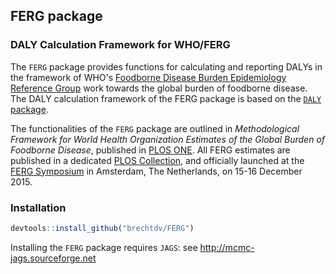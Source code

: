 ## FERG package
### DALY Calculation Framework for WHO/FERG

The `FERG` package provides functions for calculating and reporting DALYs in the framework of WHO's [Foodborne Disease Burden Epidemiology Reference Group](http://www.who.int/entity/foodsafety/foodborne_disease/ferg/en/) work towards the global burden of foodborne disease. The DALY calculation framework of the FERG package is based on the [`DALY` package](http://cran.r-project.org/web/packages/DALY/index.html).

The functionalities of the `FERG` package are outlined in _Methodological Framework for World Health Organization Estimates of the Global Burden of Foodborne Disease_, published in [PLOS ONE](http://journals.plos.org/plosone/article?id=10.1371/journal.pone.0142498). All FERG estimates are published in a dedicated [PLOS Collection](http://collections.plos.org/ferg2015), and officially launched at the [FERG Symposium](http://www.rivm.nl/en/Topics/F/Food_safety/Foodborne_diseases/FERG_symposium) in Amsterdam, The Netherlands, on 15-16 December 2015.

### Installation

```r
devtools::install_github("brechtdv/FERG")
```

Installing the `FERG` package requires `JAGS`: see http://mcmc-jags.sourceforge.net
